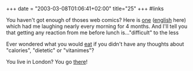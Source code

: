 +++
date = "2003-03-08T01:06:41+02:00"
title="25"
+++
#links
<p>You haven't got enough of thoses web comics? Here is <a class="external" href="http://web.archive.org/web/2003/30/113820/http://www.lapin.org/">one</a> (<a class="external" href="http://web.archive.org/web/2003/30/113820/http://www.rabbit-comics.org/">english</a> here) which had me laughing nearly every morning for 4 months. And I'll tell you that getting any reaction from me before lunch is..."difficult" to the less</p>

<p>Ever wondered what you would <a class="external" href="http://web.archive.org/web/2003/30/113820/http://web.bham.ac.uk/s.m.stocks.cen/ListenToStum/ListenToStomFrames.htm">eat</a> if you didn't have any thoughts about "calories", "dietetic" or "vitanimes"?</p>

<p>You live in London? You go <a class="external" href="http://web.archive.org/web/2003/30/113820/http://circlelineparty.org.uk/">there</a>!</p>


